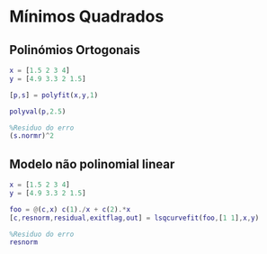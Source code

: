 # Mínimos Quadrados
## Polinómios Ortogonais
```matlab
x = [1.5 2 3 4]
y = [4.9 3.3 2 1.5]

[p,s] = polyfit(x,y,1)

polyval(p,2.5)

%Residuo do erro
(s.normr)^2
```

## Modelo não polinomial linear
```matlab
x = [1.5 2 3 4]
y = [4.9 3.3 2 1.5]

foo = @(c,x) c(1)./x + c(2).*x
[c,resnorm,residual,exitflag,out] = lsqcurvefit(foo,[1 1],x,y)

%Residuo do erro
resnorm
```
